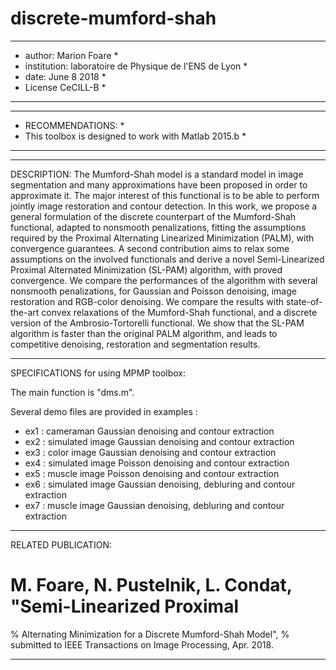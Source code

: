 # discrete-mumford-shah



***************************************************************************
* author: Marion Foare                                                    *
* institution: laboratoire de Physique de l'ENS de Lyon                   *
* date: June 8 2018                                                       *
* License CeCILL-B                                                        *
***************************************************************************
*********************************************************
* RECOMMENDATIONS:                                   	*
* This toolbox is designed to work with Matlab 2015.b   *
*********************************************************

------------------------------------------------------------------------------------------------------------------------
DESCRIPTION:
The Mumford-Shah model is a standard model in image segmentation and many approximations have been proposed in order to approximate it. The major interest of this functional is to be able to perform jointly image restoration and contour detection. In this work, we propose a general formulation of the discrete counterpart of the Mumford-Shah functional, adapted to nonsmooth penalizations, fitting the assumptions required by the Proximal Alternating Linearized Minimization (PALM), with convergence guarantees. A second contribution aims to relax some assumptions on the involved functionals and derive a novel Semi-Linearized Proximal Alternated Minimization (SL-PAM) algorithm, with proved convergence. We compare the performances of the algorithm with several nonsmooth penalizations, for Gaussian and Poisson denoising, image restoration and RGB-color denoising. We compare the results with state-of-the-art convex relaxations of the Mumford-Shah functional, and a discrete version of the Ambrosio-Tortorelli functional. We show that the SL-PAM algorithm is faster than the original PALM algorithm, and leads to competitive denoising, restoration and segmentation results. 

------------------------------------------------------------------------------------------------------------------------
SPECIFICATIONS for using MPMP toolbox:

The main function is "dms.m".

Several demo files are provided in examples :
- ex1 : cameraman Gaussian denoising and contour extraction
- ex2 : simulated image Gaussian denoising and contour extraction
- ex3 : color image Gaussian denoising and contour extraction
- ex4 : simulated image Poisson denoising and contour extraction
- ex5 : muscle image Poisson denoising and contour extraction
- ex6 : simulated image Gaussian denoising, debluring and contour extraction
- ex7 : muscle image Gaussian denoising, debluring and contour extraction

------------------------------------------------------------------------------------------------------------------------
RELATED PUBLICATION:

# M. Foare, N. Pustelnik, L. Condat, "Semi-Linearized Proximal 
%   Alternating Minimization for a Discrete Mumford-Shah Model", 
%   submitted to IEEE Transactions on Image Processing, Apr. 2018.

------------------------------------------------------------------------------------------------------------------------

